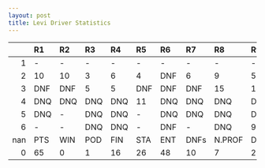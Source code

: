 ```yaml
---
layout: post 
title: Levi Driver Statistics
--- 
```


|     | R1   | R2   | R3   | R4   | R5   | R6   | R7   | R8     | R9   | R10   | R11   | R12   | Points   | Pos   |
|----:|:-----|:-----|:-----|:-----|:-----|:-----|:-----|:-------|:-----|:------|:------|:------|:---------|:------|
|   1 | -    | -    | -    | -    | -    | -    | -    | -      | -    | -     | -     | -     | nan      | nan   |
|   2 | 10   | 10   | 3    | 6    | 4    | DNF  | 6    | 9      | 5    | 13    | DNQ   | DNF   | 47.0     | 11.0  |
|   3 | DNF  | DNF  | 5    | 5    | DNF  | DNF  | DNF  | 15     | 15   | DNF   | 15    | DNF   | 16.0     | 16.0  |
|   4 | DNQ  | DNQ  | DNQ  | DNQ  | 11   | DNQ  | DNQ  | DNQ    | DNQ  | DNQ   | DNQ   | -     | 0.0      | 28.0  |
|   5 | DNQ  | -    | DNQ  | DNQ  | -    | DNQ  | DNQ  | DNQ    | DNQ  | -     | DNQ   | -     | 0.0      | 42.0  |
|   6 | -    | -    | DNQ  | DNQ  | -    | DNF  | -    | DNQ    | 9    | nan   | nan   | nan   | 2.0      | 27.0  |
| nan | PTS  | WIN  | POD  | FIN  | STA  | ENT  | DNFs | N.PROF | DNQ  | %FIN  | PPR   | BST   | CHA      | RNK   |
|   0 | 65   | 0    | 1    | 16   | 26   | 48   | 10   | 7      | 22   | 61.54 | 1.35  | 3     | 0.0      | 22.0  |